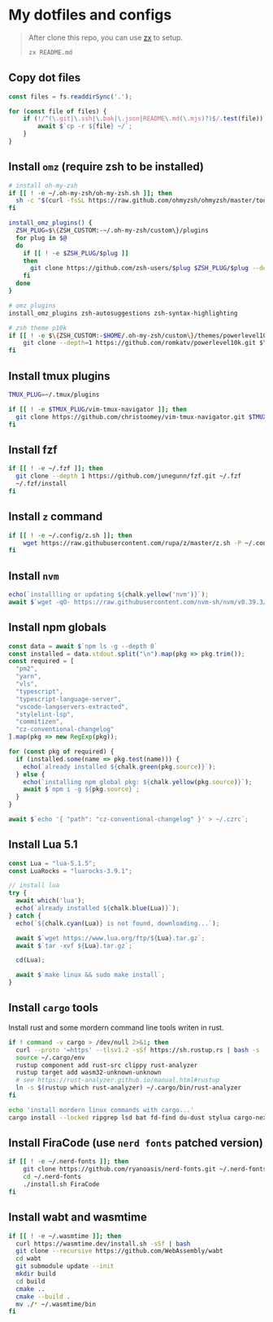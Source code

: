 # My dotfiles and configs

> After clone this repo, you can use [zx](https://github.com/google/zx/blob/main/docs/markdown.md) to setup.
>
> ```bash
> zx README.md
> ```

## Copy dot files

```js
const files = fs.readdirSync('.');

for (const file of files) {
    if (!/^(\.git|\.ssh|\.bak|\.json|README\.md(\.mjs)?)$/.test(file)) {
        await $`cp -r ${file} ~/`;
    }
}
```

## Install `omz` (require zsh to be installed)

```bash
# install oh-my-zsh
if [[ ! -e ~/.oh-my-zsh/oh-my-zsh.sh ]]; then
  sh -c "$(curl -fsSL https://raw.github.com/ohmyzsh/ohmyzsh/master/tools/install.sh)"
fi

install_omz_plugins() {
  ZSH_PLUG=$\{ZSH_CUSTOM:-~/.oh-my-zsh/custom\}/plugins
  for plug in $@
  do
    if [[ ! -e $ZSH_PLUG/$plug ]]
    then
      git clone https://github.com/zsh-users/$plug $ZSH_PLUG/$plug --depth 1
    fi
  done
}

# omz plugins
install_omz_plugins zsh-autosuggestions zsh-syntax-highlighting

# zsh theme p10k
if [[ ! -e $\{ZSH_CUSTOM:-$HOME/.oh-my-zsh/custom\}/themes/powerlevel10k ]]; then
    git clone --depth=1 https://github.com/romkatv/powerlevel10k.git $\{ZSH_CUSTOM:-$HOME/.oh-my-zsh/custom\}/themes/powerlevel10k
fi
```

## Install tmux plugins

```bash
TMUX_PLUG=~/.tmux/plugins

if [[ ! -e $TMUX_PLUG/vim-tmux-navigator ]]; then
  git clone https://github.com/christoomey/vim-tmux-navigator.git $TMUX_PLUG/vim-tmux-navigator --depth 1
fi
```

## Install fzf

```bash
if [[ ! -e ~/.fzf ]]; then
  git clone --depth 1 https://github.com/junegunn/fzf.git ~/.fzf
  ~/.fzf/install
fi
```

## Install `z` command

```bash
if [[ ! -e ~/.config/z.sh ]]; then
    wget https://raw.githubusercontent.com/rupa/z/master/z.sh -P ~/.config
fi
```

## Install `nvm`

```js
echo(`installling or updating ${chalk.yellow('nvm')}`);
await $`wget -qO- https://raw.githubusercontent.com/nvm-sh/nvm/v0.39.3/install.sh | bash`;
```

## Install npm globals

```js
const data = await $`npm ls -g --depth 0`
const installed = data.stdout.split("\n").map(pkg => pkg.trim());
const required = [
  "pm2",
  "yarn",
  "vls",
  "typescript",
  "typescript-language-server",
  "vscode-langservers-extracted",
  "stylelint-lsp",
  "commitizen",
  "cz-conventional-changelog"
].map(pkg => new RegExp(pkg));

for (const pkg of required) {
  if (installed.some(name => pkg.test(name))) {
    echo(`already installed ${chalk.green(pkg.source)}`);
  } else {
    echo(`installing npm global pkg: ${chalk.yellow(pkg.source)}`);
    await $`npm i -g ${pkg.source}`;
  }
}

await $`echo '{ "path": "cz-conventional-changelog" }' > ~/.czrc`;
```

## Install Lua 5.1

```js
const Lua = "lua-5.1.5";
const LuaRocks = "luarocks-3.9.1";

// install lua
try {
  await which('lua');
  echo(`already installed ${chalk.blue(Lua)}`);
} catch {
  echo(`${chalk.cyan(Lua)} is not found, downloading...`);

  await $`wget https://www.lua.org/ftp/${Lua}.tar.gz`;
  await $`tar -xvf ${Lua}.tar.gz`;

  cd(Lua);

  await $`make linux && sudo make install`;
}
```

## Install `cargo` tools

Install rust and some mordern command line tools writen in rust.

```bash
if ! command -v cargo > /dev/null 2>&1; then
  curl --proto '=https' --tlsv1.2 -sSf https://sh.rustup.rs | bash -s -- -y
  source ~/.cargo/env
  rustup component add rust-src clippy rust-analyzer
  rustup target add wasm32-unknown-unknown
  # see https://rust-analyzer.github.io/manual.html#rustup
  ln -s $(rustup which rust-analyzer) ~/.cargo/bin/rust-analyzer
fi

echo 'install mordern linux commands with cargo...'
cargo install --locked ripgrep lsd bat fd-find du-dust stylua cargo-nextest cargo-expand
```

## Install FiraCode (use `nerd fonts` patched version)

```bash
if [[ ! -e ~/.nerd-fonts ]]; then
    git clone https://github.com/ryanoasis/nerd-fonts.git ~/.nerd-fonts --depth 1
    cd ~/.nerd-fonts 
    ./install.sh FiraCode
fi
```

## Install wabt and wasmtime

```bash
if [[ ! -e ~/.wasmtime ]]; then
  curl https://wasmtime.dev/install.sh -sSf | bash
  git clone --recursive https://github.com/WebAssembly/wabt 
  cd wabt
  git submodule update --init
  mkdir build
  cd build
  cmake ..
  cmake --build .
  mv ./* ~/.wasmtime/bin
fi
```
